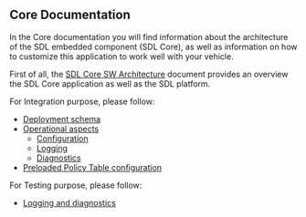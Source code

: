 ## Core Documentation

In the Core documentation you will find information about the architecture of the SDL embedded component (SDL Core), as well as information on how to customize this application to work well with your vehicle.

First of all, the [SDL Core SW Architecture](../software-architecture-document/table-of-contents/) document provides an overview the SDL Core application as well as the SDL platform.

For Integration purpose, please follow:

- [Deployment schema](../software-architecture-document/deployment-view/#49-deployment-view/)
- [Operational aspects](../software-architecture-document/operational-view/#410-operational-view/)
    - [Configuration](../software-architecture-document/operational-view/#sdl-configuration)
    - [Logging](../software-architecture-document/operational-view/#logging-configuration)
    - [Diagnostics](../software-architecture-document/operational-view/#diagnostics)
- [Preloaded Policy Table configuration](../configuration/preloaded-policy-table/)

For Testing purpose, please follow:

- [Logging and diagnostics](../software-architecture-document/operational-view/#logging-configuration)
